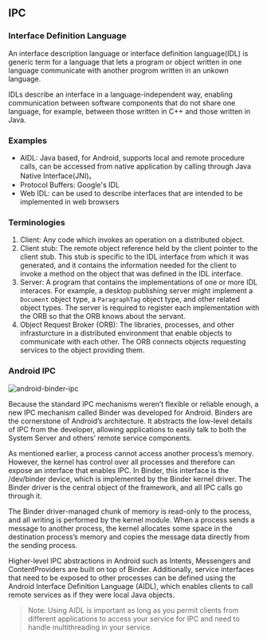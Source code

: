 ## IPC

### Interface Definition Language

An interface description language or interface definition language(IDL) is generic term for a language that lets a program or object written in one language communicate with another progrom written in an unkown language.

IDLs describe an interface in a language-independent way, enabling communication between software components that do not share one language, for example, between those written in C++ and those written in Java.

### Examples

- AIDL: Java based, for Android, supports local and remote procedure calls, can be accessed from native application by calling through Java Native Interface(JNI)。
- Protocol Buffers: Google's IDL
- Web IDL: can be used to describe interfaces that are intended to be implemented in web browsers

### Terminologies

1. Client: Any code which invokes an operation on a distributed object.
2. Client stub: The remote object reference held by the client pointer to the client stub. This stub is specific to the IDL interface from which it was generated, and it contains the information needed for the client to invoke a method on the object that was defined in the IDL interface.
3. Server: A program that contains the implementations of one or more IDL interaces. For example, a desktop publishing server might implement a `Document` object type, a `ParagraphTag` object type, and other related object types. The server is required to register each implementation with the ORB so that the ORB knows about the servant.
4. Object Request Broker (ORB): The libraries, processes, and other infrasturcture in a distributed environment that enable objects to communicate with each other. The ORB connects objects requesting services to the object providing them.

### Android IPC

![android-binder-ipc](https://lqy-blog.oss-cn-hangzhou.aliyuncs.com/android-binder-ipc.png)

Because the standard IPC mechanisms weren’t flexible or reliable enough, a new IPC mechanism called Binder was developed for Android. Binders are the cornerstone of Android’s architecture. It abstracts the low-level details of IPC from the developer, allowing applications to easily talk to both the System Server and others’ remote service components.


As mentioned earlier, a process cannot access another process’s memory. However, the kernel has control over all processes and therefore can expose an interface that enables IPC. In Binder, this interface is the /dev/binder device, which is implemented by the Binder kernel driver. The Binder driver is the central object of the framework, and all IPC calls go through it.

The Binder driver-managed chunk of memory is read-only to the process, and all writing is performed by the kernel module. When a process sends a message to another process, the kernel allocates some space in the destination process’s memory and copies the message data directly from the sending process.

Higher-level IPC abstractions in Android such as Intents, Messengers and ContentProviders are built on top of Binder. Additionally, service interfaces that need to be exposed to other processes can be defined using the Android Interface Definition Language (AIDL), which enables clients to call remote services as if they were local Java objects.

> Note: Using AIDL is important as long as you permit clients from different applications to access your service for IPC and need to handle multithreading in your service. 
